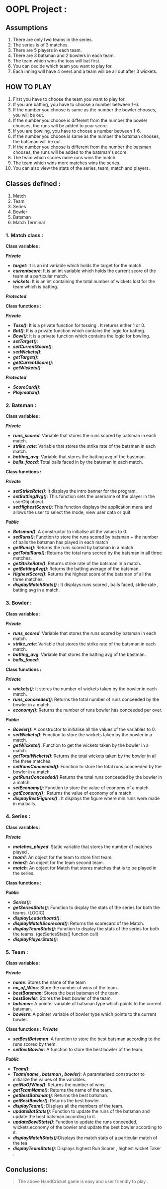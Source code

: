 # OOPL Project :

## Assumptions
1. There are only two teams in the series.
2. The series is of 3 matches.
3. There are 5 players in each team.
4. There are 3 batsman and 2 bowlers in each team.
5. The team which wins the toss will bat first.
6. You can decide which team you want to play for.
7. Each inning will have 4 overs and a team will be all out after 3 wickets.


## HOW TO PLAY
1. First you have to choose the team you want to play for.
2. If you are batting, you have to choose a number between 1-6.
3. If the number you choose is same as the number the bowler chooses, you will be out.
4. If the number you choose is different from the number the bowler chooses, the runs will be added to your score.
5. If you are bowling, you have to choose a number between 1-6.
6. If the number you choose is same as the number the batsman chooses, the batsman will be out.
7. If the number you choose is different from the number the batsman chooses, the runs will be added to the batsman's score.
8. The team which scores more runs wins the match.
9. The team which wins more matches wins the series.
10. You can also view the stats of the series, team, match and players.



## Classes defined :

1. Match
2. Team
3. Series
4. Bowler
5. Batsman
6. Match Terminal

### 1. Match class :

**Class variables :**

***Private***
- **_target_**: It is an int variable which holds the target for the match.
- **_currentscore_**: It is an int variable which holds the current score of the team at a particular match.
- **_wickets_**: It is an int containing the total number of wickets lost for the team which is batting.

***Protected***


**Class functions :**

***Private***
- **_Toss()_**: It is a private function for tossing . It returns either 1 or 0.
- **_Bat()_**: It is a private function which contains the logic for batting. 
- **_Bowl()_**: It is a private function which contains the logic for bowling.
- **_setTarget()_**: 
- **_setCurrentScore()_**: 
- **_setWickets()_**: 
- **_getTarget()_**: 
- **_getCurrentScore()_**: 
- **_getWickets()_**: 

***Protected***
- **_ScoreCard()_**: 
- **_Playmatch()_**: 

### 2. Batsman :

**Class variables :**

***Private***
- **_runs_scored_**: Variable that stores the runs scored by batsman in each match.
- **_strike_rate_**: Variable that stores the strike rate of the batsman in each match.
- **_batting_avg_**: Variable that stores the batting avg of the bastman. 
- **_balls_faced_**: Total balls faced in by the batsman in each match.

**Class functions :**

***Private***
- **_setStrikeRate()_**: It displays the intro banner for the program.
- **_setBattingAvg()_**: This function sets the username of the player in the userObj object.
- **_setHighestScore()_**: This function displays the application menu and allows the user to select the mode, view user data or quit.

***Public***
- **_Batsman()_**: A constructor to initialise all the values to 0.
- **_setRuns()_**: Function to store the runs scored by batsman + the number of balls the batsman has played in each match
- **_getRuns()_**: Returns the runs scored by batsman in a match.
- **_getTotalRuns()_**: Returns the total runs scored by the batsman in all three matches.
- **_getStrikeRate()_**: Returns strike rate of the batsman in a match.
- **_getBattingAvg()_**: Returns the batting average of the batsman.
- **_HighestScore()_**: Returns the highest score of the batsman of all the three matches.
- **_displayMatchStats()_** : It displays runs scored , balls faced, strike rate , batting avg in a match.

### 3. Bowler :

**Class variables :**

***Private***
- **_runs_scored_**: Variable that stores the runs scored by batsman in each match.
- **_strike_rate_**: Variable that stores the strike rate of the batsman in each match.
- **_batting_avg_**: Variable that stores the batting avg of the bastman. 
- **_balls_faced_**:

**Class functions :**

***Private***
- **_wickets()_**: It stores the number of wickets taken by the bowler in each match.
- **_runs_conceeded()_**: Returns the total number of runs conceeded by the bowler in a match.
- **_economy()_**: Returns the number of runs bowler has conceeded per over.

***Public***
- **_Bowler()_**: A constructor to initialise all the values of the variables to 0.
- **_setWickets()_**: Function to store the wickets taken by the bowler in a match.
- **_getWickets()_**: Function to get the wickets taken by the bowler in a match.
- **_getTotalWickets()_**: Returns the total wickets taken by the bowler in all the three matches.
- **_setRunsConceeded()_**: Function to store the total runs conceeded by the bowler in a match.
- **_getRunsConceeded()_**:Returns the total runs conceeded by the bowler in a match.
- **_setEconomy()_**: Function to store the value of economy of a match.
- **_getEconomy()_** : Returns the value of economy of a match.
- **_displayBestFigures()_** : It displays the figure where min runs were made in ma balls.

### 4. Series :

**Class variables :**

***Private***
- **_matches_played_**: Static variable that stores the number of matches played .
- **_team1_**: An object for the team to store first team.
- **_team2_**: An object for the team second team.
- **_match_**: An object for Match that stores matches that is to be played in the series.

**Class functions :**

***Public***
- **_Series()_**:
- **_getSeriesStats()_**: Function to display the stats of the series for both the teams. (LOGIC)
- **_displayLeaderboard()_**: 
- **_displayMatchScorecard()_**: Returns the scorecard of the Match.
- **_displayTeamStats()_**:  Function to display the stats of the series for both the teams. (getSeriesStats() function call)
- **_displayPlayerStats()_**:

### 5. Team :

**Class variables :**

***Private***
- **_name_**: Stores the name of the team
- **_no_of_Wins_**: Store the number of wins of the team.
- **_bestBatsman_**: Stores the best batsman of the team.
- **_bestBowler_**: Stores the best bowler of the team.
- **_batsmen_**: A pointer variable of batsman type which points to the current batsman.
- **_bowlers_**: A pointer variable of bowler type which points to the current bowler.

**Class functions :**
***Private***
- **_setBestBatsman_**: A function to store the best batsman according to the runs scored by them.
- **_setBestBowler_**: A function to store the best bowler of the team.

***Public***
- **_Team()_**: 
- **_Team(name , batsman , bowler)_**: A paramterised constructor to initialize the values of the variables.
- **_getNoOfWins()_**: Returns the number of wins.
- **_getTeamName()_**: Returns the name of the team.
- **_getBestBatsman()_**: Returns the best batsman.
- **_getBestBowler()_**:  Returns the best bowler.
- **_displayTeam()_**: Displays all the members of the team.
- **_updateBatStats()_**: Function to update the runs of the batsman and update the best batsman according to it.
- **_updateBowlStats()_**: Function to update the runs conceeded, wickets,economy of the bowler and update the best bowler according to it.
- **_displayMatchStats()_**:Displays the match stats of a particular match of the tea 
- **_displayTeamStats()_**: Displays highest Run Scorer , highest wicket Taker .


                                                                      

## Conclusions:

> The above HandCricket game is easy and user friendly to play .
